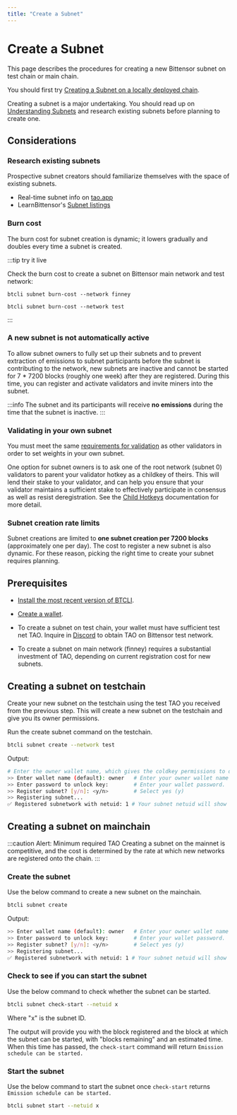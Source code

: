 ```yaml
---
title: "Create a Subnet"
---
```


# Create a Subnet

This page describes the procedures for creating a new Bittensor subnet on test chain or main chain.

You should first try [Creating a Subnet on a locally deployed chain](../local-build/create-subnet).

Creating a subnet is a major undertaking. You should read up on [Understanding Subnets](understanding-subnets) and research existing subnets before planning to create one.

## Considerations

### Research existing subnets

Prospective subnet creators should familiarize themselves with the space of existing subnets.

- Real-time subnet info on [tao.app](https://www.tao.app/explorer)
- LearnBittensor's [Subnet listings](https://learnbittensor.org/subnets)

### Burn cost

The burn cost for subnet creation is dynamic; it lowers gradually and doubles every time a subnet is created.

:::tip try it live

Check the burn cost to create a subnet on Bittensor main network and test network:

<link rel="stylesheet" href="https://unpkg.com/@antonz/codapi@0.19.10/dist/snippet.css" />
<codapi-settings url="https://bittensor-codex.com/v1">
</codapi-settings>

```shell
btcli subnet burn-cost --network finney
```

<codapi-snippet sandbox="python" editor="basic" init-delay="500">
</codapi-snippet>

```shell
btcli subnet burn-cost --network test
```

<codapi-snippet sandbox="python" editor="basic" init-delay="500">
</codapi-snippet>
:::

### A new subnet is not automatically active

To allow subnet owners to fully set up their subnets and to prevent extraction of emissions to subnet participants before the subnet is contributing to the network, new subnets are inactive and cannot be started for 7 \* 7200 blocks (roughly one week) after they are registered. During this time, you can register and activate validators and invite miners into the subnet.

:::info
The subnet and its participants will receive **no emissions** during the time that the subnet is inactive.
:::

### Validating in your own subnet

You must meet the same [requirements for validation](../validators#requirements-for-validation) as other validators in order to set weights in your own subnet.

One option for subnet owners is to ask one of the root network (subnet 0) validators to parent your validator hotkey as a childkey of theirs. This will lend their stake to your validator, and can help you ensure that your validator maintains a sufficient stake to effectively participate in consensus as well as resist deregistration. See the [Child Hotkeys](./child-hotkeys) documentation for more detail.

### Subnet creation rate limits

Subnet creations are limited to **one subnet creation per 7200 blocks** (approximately one per day). The cost to register a new subnet is also dynamic. For these reason, picking the right time to create your subnet requires planning.

## Prerequisites

- [Install the most recent version of BTCLI](../getting-started/install-btcli).

- [Create a wallet](../getting-started/wallets.md#creating-a-local-wallet). 

- To create a subnet on test chain, your wallet must have sufficient test net TAO. Inquire in [Discord](https://discord.com/channels/799672011265015819/1107738550373454028/threads/1331693251589312553) to obtain TAO on Bittensor test network.
- To create a subnet on main network (finney) requires a substantial investment of TAO, depending on current registration cost for new subnets.

## Creating a subnet on testchain

Create your new subnet on the testchain using the test TAO you received from the previous step. This will create a new subnet on the testchain and give you its owner permissions.

Run the create subnet command on the testchain.

```bash
btcli subnet create --network test
```

Output:

```bash
# Enter the owner wallet name, which gives the coldkey permissions to define running hyperparameters later.
>> Enter wallet name (default): owner   # Enter your owner wallet name
>> Enter password to unlock key:        # Enter your wallet password.
>> Register subnet? [y/n]: <y/n>        # Select yes (y)
>> Registering subnet...
✅ Registered subnetwork with netuid: 1 # Your subnet netuid will show here, save this for later.
```

## Creating a subnet on mainchain

:::caution Alert: Minimum required TAO
Creating a subnet on the mainnet is competitive, and the cost is determined by the rate at which new networks are registered onto the chain.
:::

### Create the subnet

Use the below command to create a new subnet on the mainchain.

```bash
btcli subnet create
```

Output:

```bash
>> Enter wallet name (default): owner   # Enter your owner wallet name
>> Enter password to unlock key:        # Enter your wallet password.
>> Register subnet? [y/n]: <y/n>        # Select yes (y)
>> Registering subnet...
✅ Registered subnetwork with netuid: 1 # Your subnet netuid will show here, save this for later.
```

### Check to see if you can start the subnet

Use the below command to check whether the subnet can be started.

```bash
btcli subnet check-start --netuid x
```

Where "x" is the subnet ID.

The output will provide you with the block registered and the block at which the subnet can be started, with "blocks remaining" and an estimated time. When this time has passed, the `check-start` command will return `Emission schedule can be started.`

### Start the subnet

Use the below command to start the subnet once `check-start` returns `Emission schedule can be started.`

```bash
btcli subnet start --netuid x
```
